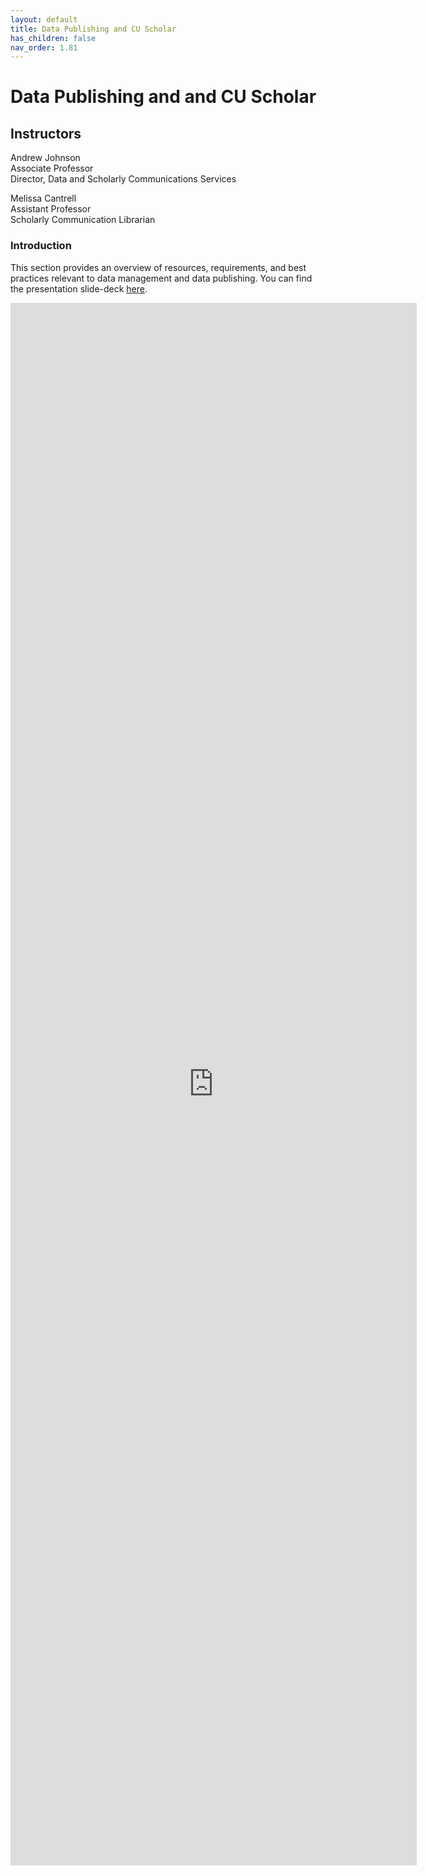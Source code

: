```yaml
---
layout: default
title: Data Publishing and CU Scholar
has_children: false
nav_order: 1.81
---
```


# Data Publishing and and CU Scholar

## Instructors

Andrew Johnson  
Associate Professor  
Director, Data and Scholarly Communications Services

Melissa Cantrell  
Assistant Professor  
Scholarly Communication Librarian


### Introduction

This section provides an overview of resources, requirements, and best practices relevant to data management and data publishing. You can find the presentation slide-deck [here](https://cu-boulder-crdds.github.io/data_bootcamp/cu_scholar_publishing/cu_scholar_publishing.pdf).

<iframe src="https://cu-boulder-crdds.github.io/data_bootcamp/cu_scholar_publishing/cu_scholar_publishing.pdf" style="width: 650px; height: 2500px;" frameBorder="0"></iframe>
